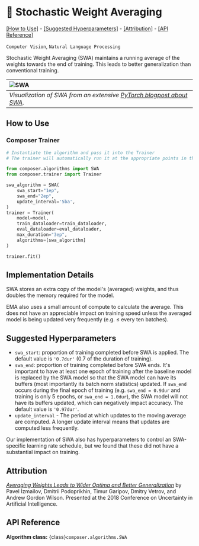 # 🧩 Stochastic Weight Averaging

[\[How to Use\]](#how-to-use) - [\[Suggested Hyperparameters\]](#suggested-hyperparameters) - [\[Attribution\]](#attribution) - [\[API Reference\]](#api-reference)

 `Computer Vision`, `Natural Language Processing`

Stochastic Weight Averaging (SWA) maintains a running average of the weights towards the end of training. This leads to better generalization than conventional training.

| ![SWA](https://storage.googleapis.com/docs.mosaicml.com/images/methods/swa.png) |
|:--|
|*Visualization of SWA from an extensive [PyTorch blogpost about SWA](https://pytorch.org/blog/stochastic-weight-averaging-in-pytorch/).*|


## How to Use

### Composer Trainer

<!--pytest.mark.filterwarnings('ignore:SWA has known issues when resuming from a checkpoint.*:UserWarning')-->
<!--
```python
from torch.utils.data import DataLoader
from tests.common import RandomClassificationDataset, SimpleModel
model = SimpleModel()
train_dataloader = DataLoader(RandomClassificationDataset())
eval_dataloader = DataLoader(RandomClassificationDataset())
```
-->
<!--pytest-codeblocks:cont-->
```python
# Instantiate the algorithm and pass it into the Trainer
# The trainer will automatically run it at the appropriate points in the training loop

from composer.algorithms import SWA
from composer.trainer import Trainer

swa_algorithm = SWA(
    swa_start="1ep",
    swa_end="2ep",
    update_interval='5ba',
)
trainer = Trainer(
    model=model,
    train_dataloader=train_dataloader,
    eval_dataloader=eval_dataloader,
    max_duration="3ep",
    algorithms=[swa_algorithm]
)

trainer.fit()
```

## Implementation Details

SWA stores an extra copy of the model's (averaged) weights, and thus doubles the memory required for the model.

EMA also uses a small amount of compute to calculate the average. This does not have an
appreciable impact on training speed unless the averaged model is being updated very
frequently (e.g. ≤ every ten batches).

## Suggested Hyperparameters

- `swa_start`: proportion of training completed before SWA is applied. The
default value is `'0.7dur'` (0.7 of the duration of training).
- `swa_end`: proportion of training completed before SWA ends. It's important to have at
  least one epoch of training after the baseline model is replaced by the SWA model so
  that the SWA model can have its buffers (most importantly its batch norm statistics)
  updated. If ``swa_end`` occurs during the final epoch of training (e.g. ``swa_end =
  0.9dur`` and training is only 5 epochs, or ``swa_end = 1.0dur``), the SWA model will not
  have its buffers updated, which can negatively impact accuracy. The default value is ``'0.97dur'``.
- `update_interval` - The period at which updates to the moving average are computed. A
  longer update interval means that updates are computed less frequently.

Our implementation of SWA also has hyperparameters to control an SWA-specific learning
rate schedule, but we found that these did not have a substantial impact on training.

## Attribution

[*Averaging Weights Leads to Wider Optima and Better Generalization*](https://arxiv.org/abs/1803.05407) by Pavel Izmailov, Dmitrii Podoprikhin, Timur Garipov, Dmitry Vetrov, and Andrew Gordon Wilson. Presented at the 2018 Conference on Uncertainty in Artificial Intelligence.


## API Reference

**Algorithm class:** {class}`composer.algorithms.SWA`
